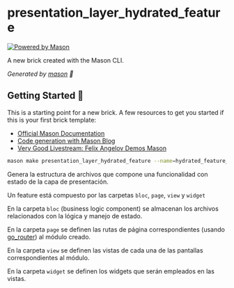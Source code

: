 # presentation_layer_hydrated_feature

[![Powered by Mason](https://img.shields.io/endpoint?url=https%3A%2F%2Ftinyurl.com%2Fmason-badge)](https://github.com/felangel/mason)

A new brick created with the Mason CLI.

_Generated by [mason][1] 🧱_

## Getting Started 🚀

This is a starting point for a new brick.
A few resources to get you started if this is your first brick template:

- [Official Mason Documentation][2]
- [Code generation with Mason Blog][3]
- [Very Good Livestream: Felix Angelov Demos Mason][4]

[1]: https://github.com/felangel/mason
[2]: https://github.com/felangel/mason/tree/master/packages/mason_cli#readme
[3]: https://verygood.ventures/blog/code-generation-with-mason
[4]: https://youtu.be/G4PTjA6tpTU

```bash
mason make presentation_layer_hydrated_feature --name=hydrated_feature_name
```

Genera la estructura de archivos que compone una funcionalidad con estado de la capa de presentación.

Un feature está compuesto por las carpetas `bloc`, `page`, `view` y `widget`

En la carpeta `bloc` (business logic component) se almacenan los archivos relacionados con la lógica y manejo de estado.

En la carpeta `page` se definen las rutas de página correspondientes (usando [go_router](https://pub.dev/packages/go_router)) al módulo creado.

En la carpeta `view` se definen las vistas de cada una de las pantallas correspondientes al módulo.

En la carpeta `widget` se definen los widgets que serán empleados en las vistas.